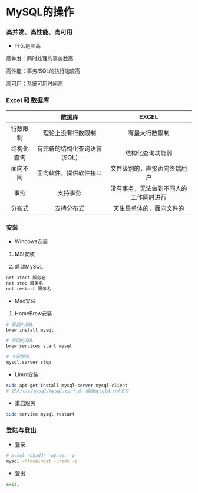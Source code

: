 # MySQL的操作


### 高并发、高性能、高可用

* 什么是三高

高并发：同时处理的事务数高

高性能：事务/SQL的执行速度高

高可用：系统可用时间高


### Excel 和 数据库

|            |            数据库             |                 EXCEL                  |
| :--------: | :---------------------------: | :------------------------------------: |
|  行数限制  |      理论上没有行数限制       |             有最大行数限制             |
| 结构化查询 | 有完备的结构化查询语言（SQL） |            结构化查询功能弱            |
|  面向不同  |    面向软件，提供软件接口     |      文件级别的，直接面向终端用户      |
|    事务    |           支持事务            | 没有事务，无法做到不同人的工作同时进行 |
|   分布式   |          支持分布式           |        天生是单体的，面向文件的        |


### 安装

* Windows安装

1. MSI安装

2. 启动MySQL

```sh
net start 服务名
net stop 服务名
net restart 服务名
```

* Mac安装

1. HomeBrew安装

```sh
# 安装MySQL
brew install mysql

# 启动MySQL
brew services start mysql

# 关闭服务
mysql.server stop
```

* Linux安装

```sh
sudo apt-get install mysql-server mysql-client
# 进入/etc/mysql/mysql.conf.d，编辑mysqld.cnf文件
```

* 重启服务

```sh
sudo service mysql restart
```


### 登陆与登出

* 登录

```sh
# mysql -h$addr -u$user -p
mysql -hlocalhost -uroot -p
```


* 登出

```sh
exit;
```
